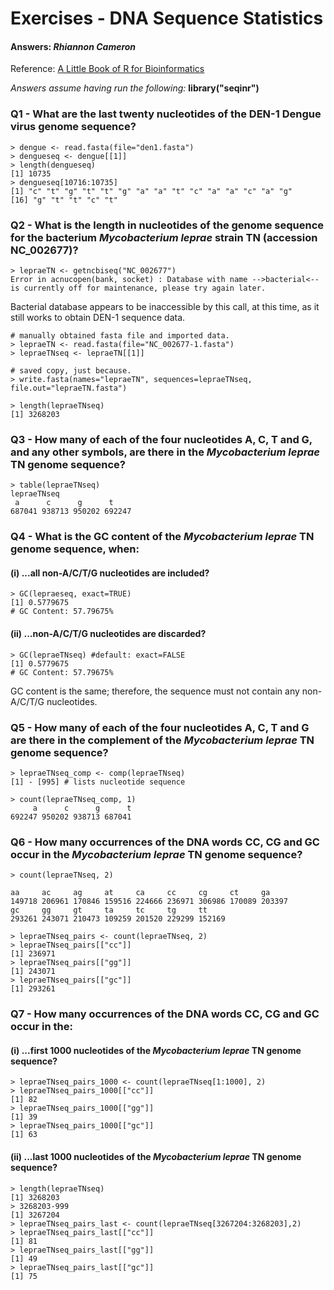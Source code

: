 
# Exercises - DNA Sequence Statistics

#### Answers: _Rhiannon Cameron_

Reference: [A Little Book of R for Bioinformatics](https://a-little-book-of-r-for-bioinformatics.readthedocs.io/en/latest/src/chapter1.html)

_Answers assume having run the following:_ **library("seqinr")**


### Q1 - What are the last twenty nucleotides of the DEN-1 Dengue virus genome sequence?

    > dengue <- read.fasta(file="den1.fasta")
    > dengueseq <- dengue[[1]]
    > length(dengueseq)
    [1] 10735
    > dengueseq[10716:10735]
    [1] "c" "t" "g" "t" "t" "g" "a" "a" "t" "c" "a" "a" "c" "a" "g"
    [16] "g" "t" "t" "c" "t"
    
### Q2 - What is the length in nucleotides of the genome sequence for the bacterium _Mycobacterium leprae_ strain TN (accession NC_002677)?
  
    > lepraeTN <- getncbiseq("NC_002677")
    Error in acnucopen(bank, socket) : Database with name -->bacterial<-- is currently off for maintenance, please try again later. 
    
Bacterial database appears to be inaccessible by this call, at this time, as it still works to obtain DEN-1 sequence data.
    
    # manually obtained fasta file and imported data.
    > lepraeTN <- read.fasta(file="NC_002677-1.fasta")
    > lepraeTNseq <- lepraeTN[[1]]
    
    # saved copy, just because.
    > write.fasta(names="lepraeTN", sequences=lepraeTNseq, file.out="lepraeTN.fasta")
    
    > length(lepraeTNseq)
    [1] 3268203
    
### Q3 - How many of each of the four nucleotides A, C, T and G, and any other symbols, are there in the _Mycobacterium leprae_ TN genome sequence?

    > table(lepraeTNseq)
    lepraeTNseq
     a      c      g      t 
    687041 938713 950202 692247 
    
### Q4 - What is the GC content of the _Mycobacterium leprae_ TN genome sequence, when:
    
#### (i) ...all non-A/C/T/G nucleotides are included?
  
    > GC(lepraeseq, exact=TRUE)
    [1] 0.5779675
    # GC Content: 57.79675%
    
#### (ii) ...non-A/C/T/G nucleotides are discarded?
  
    > GC(lepraeTNseq) #default: exact=FALSE
    [1] 0.5779675
    # GC Content: 57.79675%
    
GC content is the same; therefore, the sequence must not contain any non-A/C/T/G nucleotides.
    
### Q5 - How many of each of the four nucleotides A, C, T and G are there in the complement of the _Mycobacterium leprae_ TN genome sequence?

    > lepraeTNseq_comp <- comp(lepraeTNseq)
    [1] - [995] # lists nucleotide sequence
    
    > count(lepraeTNseq_comp, 1)
         a      c      g      t 
    692247 950202 938713 687041 
    
### Q6 - How many occurrences of the DNA words CC, CG and GC occur in the _Mycobacterium leprae_ TN genome sequence?

    > count(lepraeTNseq, 2)

    aa     ac     ag     at     ca     cc     cg     ct     ga 
    149718 206961 170846 159516 224666 236971 306986 170089 203397 
    gc     gg     gt     ta     tc     tg     tt 
    293261 243071 210473 109259 201520 229299 152169 
    
    > lepraeTNseq_pairs <- count(lepraeTNseq, 2)
    > lepraeTNseq_pairs[["cc"]]
    [1] 236971
    > lepraeTNseq_pairs[["gg"]]
    [1] 243071
    > lepraeTNseq_pairs[["gc"]]
    [1] 293261
    
### Q7 - How many occurrences of the DNA words CC, CG and GC occur in the:

#### (i) ...first 1000 nucleotides of the _Mycobacterium leprae_ TN genome sequence?

    > lepraeTNseq_pairs_1000 <- count(lepraeTNseq[1:1000], 2)
    > lepraeTNseq_pairs_1000[["cc"]]
    [1] 82
    > lepraeTNseq_pairs_1000[["gg"]]
    [1] 39
    > lepraeTNseq_pairs_1000[["gc"]]
    [1] 63

#### (ii) ...last 1000 nucleotides of the _Mycobacterium leprae_ TN genome sequence?
    
    > length(lepraeTNseq)
    [1] 3268203
    > 3268203-999
    [1] 3267204
    > lepraeTNseq_pairs_last <- count(lepraeTNseq[3267204:3268203],2)
    > lepraeTNseq_pairs_last[["cc"]]
    [1] 81
    > lepraeTNseq_pairs_last[["gg"]]
    [1] 49
    > lepraeTNseq_pairs_last[["gc"]]
    [1] 75
    